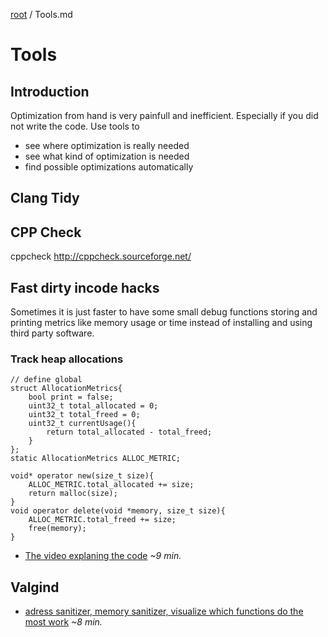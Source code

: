 [root](../README.md) / Tools.md
# Tools
## Introduction
Optimization from hand is very painfull and inefficient. Especially if you did not write the code. Use tools to 

- see where optimization is really needed
- see what kind of optimization is needed
- find possible optimizations automatically


## Clang Tidy

## CPP Check
cppcheck http://cppcheck.sourceforge.net/

## Fast dirty incode hacks
Sometimes it is just faster to have some small debug functions storing and printing metrics like memory usage or time instead of installing and using third party software. 
### Track heap allocations
```c_cpp
// define global
struct AllocationMetrics{
	bool print = false;
	uint32_t total_allocated = 0;
	uint32_t total_freed = 0;
	uint32_t currentUsage(){
	    return total_allocated - total_freed;
	}
};
static AllocationMetrics ALLOC_METRIC;
 
void* operator new(size_t size){
    ALLOC_METRIC.total_allocated += size;
    return malloc(size);
}
void operator delete(void *memory, size_t size){
    ALLOC_METRIC.total_freed += size;
    free(memory);
}
```
- [The video explaning the code](https://www.youtube-nocookie.com/embed/sLlGEUO_EGE?rel=0&start=230&end=782) *~9 min.*

## Valgind
- [adress sanitizer, memory sanitizer, visualize which functions do the most work](https://www.youtube-nocookie.com/embed/3l0BQs2ThTo?rel=0) *~8 min.*
